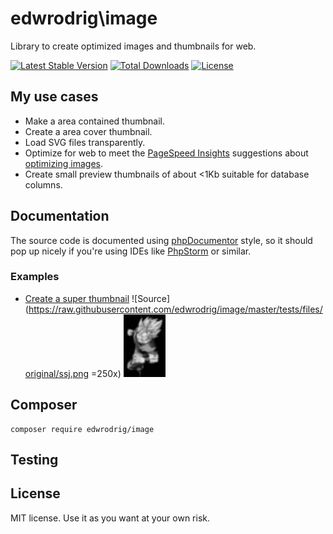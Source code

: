 edwrodrig\image 
========
Library to create optimized images and thumbnails for web.

[![Latest Stable Version](https://poser.pugx.org/edwrodrig/image/v/stable)](https://packagist.org/packages/edwrodrig/image)
[![Total Downloads](https://poser.pugx.org/edwrodrig/image/downloads)](https://packagist.org/packages/edwrodrig/image)
[![License](https://poser.pugx.org/edwrodrig/image/license)](https://packagist.org/packages/edwrodrig/image)

## My use cases

 * Make a area contained thumbnail.
 * Create a area cover thumbnail.
 * Load SVG files transparently.
 * Optimize for web to meet the [PageSpeed Insights](https://developers.google.com/speed/pagespeed/insights) suggestions about [optimizing images](https://developers.google.com/speed/docs/insights/OptimizeImages).
 * Create small preview thumbnails of about <1Kb suitable for database columns. 

## Documentation
The source code is documented using [phpDocumentor](http://docs.phpdoc.org/references/phpdoc/basic-syntax.html) style,
so it should pop up nicely if you're using IDEs like [PhpStorm](https://www.jetbrains.com/phpstorm) or similar.

### Examples

* [Create a super thumbnail](https://github.com/edwrodrig/image/blob/master/examples/create_super_thumbnail.php)
  ![Source](https://raw.githubusercontent.com/edwrodrig/image/master/tests/files/original/ssj.png =250x)
  ![Target](https://raw.githubusercontent.com/edwrodrig/image/master/tests/files/expected/ssj_thumb.jpg)

## Composer
```
composer require edwrodrig/image
```

## Testing

## License
MIT license. Use it as you want at your own risk.



